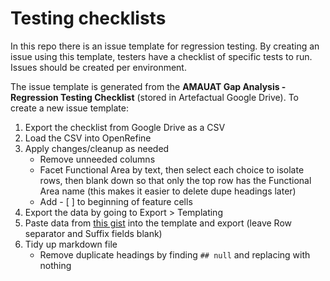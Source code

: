 # Testing checklists
In this repo there is an issue template for regression testing. By creating an issue using this template, testers have a checklist of specific tests to run. Issues should be created per environment.

The issue template is generated from the **AMAUAT Gap Analysis - Regression Testing Checklist** (stored in Artefactual Google Drive). To create a new issue template:

1. Export the checklist from Google Drive as a CSV
2. Load the CSV into OpenRefine
3. Apply changes/cleanup as needed
   * Remove unneeded columns
   * Facet Functional Area by text, then select each choice to isolate rows, then blank down so that only the top row has the Functional Area name (this makes it easier to delete dupe headings later)
   * Add - [ ] to beginning of feature cells
4. Export the data by going to Export > Templating
5. Paste data from [this gist](https://gist.github.com/sallain/5a7c54d256ab17eb04a202332594798e) into the template and export (leave Row separator and Suffix fields blank)
6. Tidy up markdown file
   * Remove duplicate headings by finding `## null` and replacing with nothing
